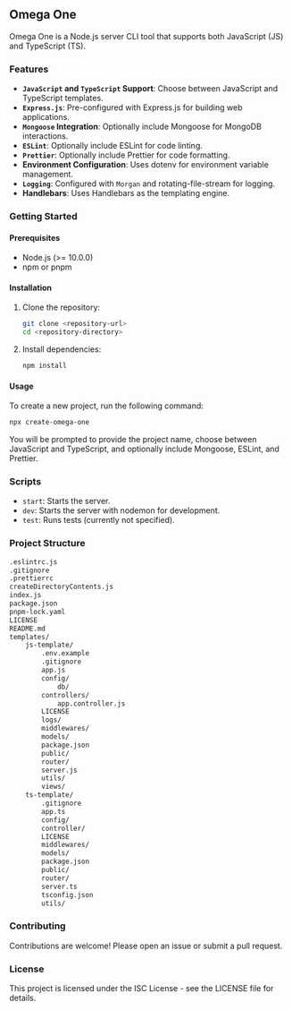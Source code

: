 ## Omega One

Omega One is a Node.js server CLI tool that supports both JavaScript (JS) and TypeScript (TS).

### Features

- **`JavaScript` and `TypeScript` Support**: Choose between JavaScript and TypeScript templates.
- **`Express.js`**: Pre-configured with Express.js for building web applications.
- **`Mongoose` Integration**: Optionally include Mongoose for MongoDB interactions.
- **`ESLint`**: Optionally include ESLint for code linting.
- **`Prettier`**: Optionally include Prettier for code formatting.
- **Environment Configuration**: Uses dotenv for environment variable management.
- **`Logging`**: Configured with `Morgan` and rotating-file-stream for logging.
- **Handlebars**: Uses Handlebars as the templating engine.

### Getting Started

#### Prerequisites

- Node.js (>= 10.0.0)
- npm or pnpm

#### Installation

1. Clone the repository:
    ```sh
    git clone <repository-url>
    cd <repository-directory>
    ```

2. Install dependencies:
    ```sh
    npm install
    ```

#### Usage

To create a new project, run the following command:

```sh
npx create-omega-one
```
You will be prompted to provide the project name, choose between JavaScript and TypeScript, and optionally include Mongoose, ESLint, and Prettier.

### Scripts
* `start`: Starts the server.
* `dev`: Starts the server with nodemon for development.
* `test`: Runs tests (currently not specified).

### Project Structure

```sh
.eslintrc.js
.gitignore
.prettierrc
createDirectoryContents.js
index.js
package.json
pnpm-lock.yaml
LICENSE
README.md
templates/
    js-template/
        .env.example
        .gitignore
        app.js
        config/
            db/
        controllers/
            app.controller.js
        LICENSE
        logs/
        middlewares/
        models/
        package.json
        public/
        router/
        server.js
        utils/
        views/
    ts-template/
        .gitignore
        app.ts
        config/
        controller/
        LICENSE
        middlewares/
        models/
        package.json
        public/
        router/
        server.ts
        tsconfig.json
        utils/
```

### Contributing
Contributions are welcome! Please open an issue or submit a pull request.

### License
This project is licensed under the ISC License - see the LICENSE file for details.